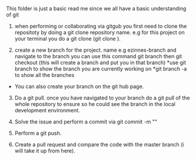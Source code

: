 This folder is just a basic read me since we all have a basic understanding of git

1. when performing or collaborating via gitgub you first need to clone the repositoty by doing a git clone repository name. e.g for this project on your terminal you do a git clone (git clone <github repo>).

2. create a new branch for the project. name e.g ezinnes-branch and navigate to the branch you can use this command git branch <branchname> then git checkout <branchname>(this will create a branch and put you in that branch)
   *use git branch to show the branch you are currently working on
   *git branch -a to show all the branches

- You can also create your branch on the git hub page.

3. Do a git pull. once you have navigated to your branch do a git pull of the whole repository to ensure so he could see the branch in the local development environment.

4. Solve the issue and perform a commit via git commit -m "<give it a reasonable message to what you are working on>"

5. Perform a git push.

6. Create a pull request and compare the code with the master branch (i will take it up from here).
